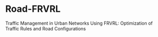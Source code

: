 # Road-FRVRL
Traffic Management in Urban Networks Using FRVRL: Optimization of Traffic Rules and Road Configurations
